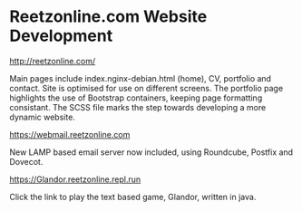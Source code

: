 # Reetzonline.com Website Development

http://reetzonline.com/

Main pages include index.nginx-debian.html (home), CV, portfolio and contact. Site is optimised for use on different screens. The portfolio page highlights the use of Bootstrap containers, keeping page formatting consistant. The SCSS file marks the step towards developing a more dynamic website. 

https://webmail.reetzonline.com

New LAMP based email server now included, using Roundcube, Postfix and Dovecot. 

https://Glandor.reetzonline.repl.run

Click the link to play the text based game, Glandor, written in java.
